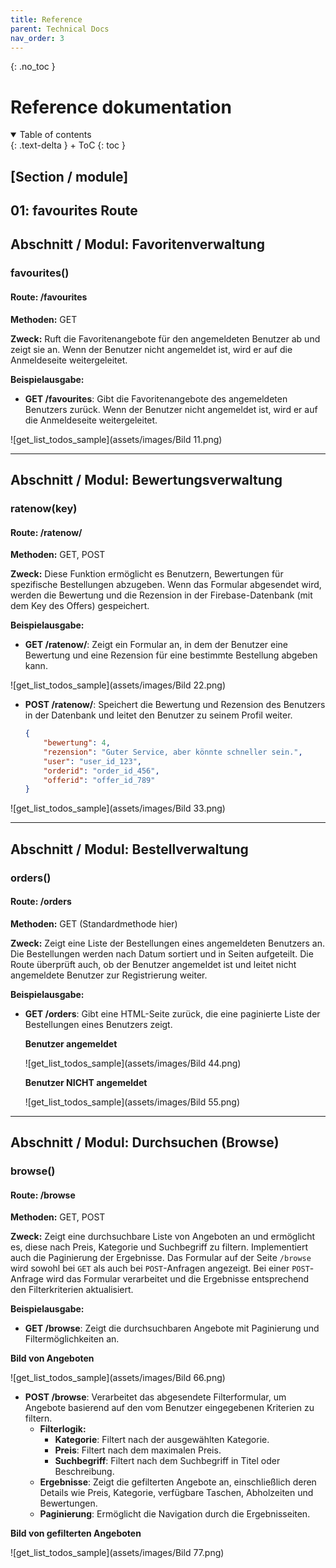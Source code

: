 ```yaml
---
title: Reference
parent: Technical Docs
nav_order: 3
---
```


{: .no_toc }
# Reference dokumentation

<details open markdown="block">
{: .text-delta }
<summary>Table of contents</summary>
+ ToC
{: toc }
</details>

## [Section / module]

## 01: favourites Route

## Abschnitt / Modul: Favoritenverwaltung

### favourites()

#### Route: /favourites

**Methoden:** GET

**Zweck:** Ruft die Favoritenangebote für den angemeldeten Benutzer ab und zeigt sie an. Wenn der Benutzer nicht angemeldet ist, wird er auf die Anmeldeseite weitergeleitet.

**Beispielausgabe:**

- **GET /favourites**: Gibt die Favoritenangebote des angemeldeten Benutzers zurück. Wenn der Benutzer nicht angemeldet ist, wird er auf die Anmeldeseite weitergeleitet.

![get_list_todos_sample](assets/images/Bild 11.png)


---

## Abschnitt / Modul: Bewertungsverwaltung

### ratenow(key)

#### Route: /ratenow/<key>

**Methoden:** GET, POST

**Zweck:** Diese Funktion ermöglicht es Benutzern, Bewertungen für spezifische Bestellungen abzugeben. Wenn das Formular abgesendet wird, werden die Bewertung und die Rezension in der Firebase-Datenbank (mit dem Key des Offers) gespeichert.

**Beispielausgabe:**

- **GET /ratenow/<key>**: Zeigt ein Formular an, in dem der Benutzer eine Bewertung und eine Rezension für eine bestimmte Bestellung abgeben kann.
  
![get_list_todos_sample](assets/images/Bild 22.png)

- **POST /ratenow/<key>**:  Speichert die Bewertung und Rezension des Benutzers in der Datenbank und leitet den Benutzer zu seinem Profil weiter.
    ```json
    {
        "bewertung": 4,
        "rezension": "Guter Service, aber könnte schneller sein.",
        "user": "user_id_123",
        "orderid": "order_id_456",
        "offerid": "offer_id_789"
    }
    ```
![get_list_todos_sample](assets/images/Bild 33.png)



---


## Abschnitt / Modul: Bestellverwaltung

### orders()

#### Route: /orders

**Methoden:** GET (Standardmethode hier)

**Zweck:** Zeigt eine Liste der Bestellungen eines angemeldeten Benutzers an. Die Bestellungen werden nach Datum sortiert und in Seiten aufgeteilt. Die Route überprüft auch, ob der Benutzer angemeldet ist und leitet nicht angemeldete Benutzer zur Registrierung weiter.

**Beispielausgabe:**

- **GET /orders**: Gibt eine HTML-Seite zurück, die eine paginierte Liste der Bestellungen eines Benutzers zeigt.
   
   **Benutzer angemeldet**

   ![get_list_todos_sample](assets/images/Bild 44.png)

   **Benutzer NICHT angemeldet**

    ![get_list_todos_sample](assets/images/Bild 55.png)

---

## Abschnitt / Modul: Durchsuchen (Browse)

### browse()

#### Route: /browse

**Methoden:** GET, POST

**Zweck:** Zeigt eine durchsuchbare Liste von Angeboten an und ermöglicht es, diese nach Preis, Kategorie und Suchbegriff zu filtern. Implementiert auch die Paginierung der Ergebnisse. Das Formular auf der Seite `/browse` wird sowohl bei `GET` als auch bei `POST`-Anfragen angezeigt. Bei einer `POST`-Anfrage wird das Formular verarbeitet und die Ergebnisse entsprechend den Filterkriterien aktualisiert.

**Beispielausgabe:**

- **GET /browse**: Zeigt die durchsuchbaren Angebote mit Paginierung und Filtermöglichkeiten an.
 
 **Bild von Angeboten**

  ![get_list_todos_sample](assets/images/Bild 66.png)

- **POST /browse**: Verarbeitet das abgesendete Filterformular, um Angebote basierend auf den vom Benutzer eingegebenen Kriterien zu filtern.
  - **Filterlogik:**
    - **Kategorie**: Filtert nach der ausgewählten Kategorie.
    - **Preis**: Filtert nach dem maximalen Preis.
    - **Suchbegriff**: Filtert nach dem Suchbegriff in Titel oder Beschreibung.
  - **Ergebnisse**: Zeigt die gefilterten Angebote an, einschließlich deren Details wie Preis, Kategorie, verfügbare Taschen, Abholzeiten und Bewertungen.
  - **Paginierung**: Ermöglicht die Navigation durch die Ergebnisseiten.

 **Bild von gefilterten Angeboten**

  ![get_list_todos_sample](assets/images/Bild 77.png)



